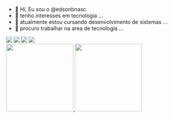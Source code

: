 - 👋 Hi, Eu sou o @edsonbnasc
- 👀 tenho interesses em tecnologia ...
- 🌱 atualmente estou cursando desenvolvimento de sistemas  ...
- 💞️ procuro trabalhar na area de tecnologia ...


<div>
<a href="https://www.youtube.com/edsonbnasc" target="_blank"><img src="https://img.shields.io/badge/YouTube-FF0000?style=for-the-badge&logo=youtube&logoColor=white" target="_blank"></a>
<a href="https://instagram.com/seu-usuário-instagram-aqui" target="_blank"><img src="https://img.shields.io/badge/-Instagram-%23E4405F?style=for-the-badge&logo=instagram&logoColor=white" target="_blank"></a>
<a href = "mailto:edsonbnasc@uninove.edu.br"><img src="https://img.shields.io/badge/Gmail-D14836?style=for-the-badge&logo=gmail&logoColor=white" target="_blank"></a>
<a href="https://www.linkedin.com/in/edsonbnasc" target="_blank"><img src="https://img.shields.io/badge/-LinkedIn-%230077B5?style=for-the-badge&logo=linkedin&logoColor=white" target="_blank"></a>   
</div>

<div>
<a href="https://github.com/edsonbnasc">
<img height="180em" src="https://github-readme-stats.vercel.app/api/top-langs/?username=edsonbnasc&layout=compact&langs_count=7&theme=dracula"/>
<img height="180em" src="https://github-readme-stats.vercel.app/api?username=edsonbnasc&show_icons=true&theme=dracula&include_all_commits=true&count_private=true"/>
</div>
<!---
edsonbnasc/edsonbnasc is a ✨ special ✨ repository because its `README.md` (this file) appears on your GitHub profile.
You can click the Preview link to take a look at your changes.
--->
